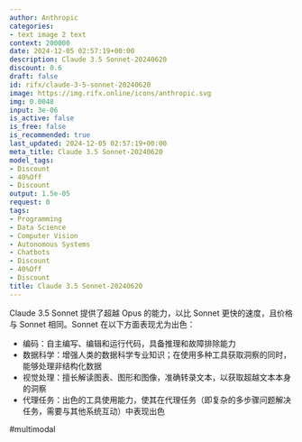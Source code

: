 ```yaml
---
author: Anthropic
categories:
- text image 2 text
context: 200000
date: 2024-12-05 02:57:19+00:00
description: Claude 3.5 Sonnet-20240620
discount: 0.6
draft: false
id: rifx/claude-3-5-sonnet-20240620
image: https://img.rifx.online/icons/anthropic.svg
img: 0.0048
input: 3e-06
is_active: false
is_free: false
is_recommended: true
last_updated: 2024-12-05 02:57:19+00:00
meta_title: Claude 3.5 Sonnet-20240620
model_tags:
- Discount
- 40%Off
- Discount
output: 1.5e-05
request: 0
tags:
- Programming
- Data Science
- Computer Vision
- Autonomous Systems
- Chatbots
- Discount
- 40%Off
- Discount
title: Claude 3.5 Sonnet-20240620
---
```



Claude 3.5 Sonnet 提供了超越 Opus 的能力，以比 Sonnet 更快的速度，且价格与 Sonnet 相同。Sonnet 在以下方面表现尤为出色：

- 编码：自主编写、编辑和运行代码，具备推理和故障排除能力
- 数据科学：增强人类的数据科学专业知识；在使用多种工具获取洞察的同时，能够处理非结构化数据
- 视觉处理：擅长解读图表、图形和图像，准确转录文本，以获取超越文本本身的洞察
- 代理任务：出色的工具使用能力，使其在代理任务（即复杂的多步骤问题解决任务，需要与其他系统互动）中表现出色

#multimodal


